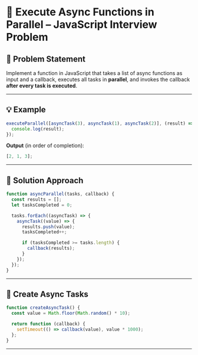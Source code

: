 # 🚀 Execute Async Functions in Parallel – JavaScript Interview Problem

## 🧠 Problem Statement

Implement a function in JavaScript that takes a list of async functions as input and a callback, executes all tasks in **parallel**, and invokes the callback **after every task is executed**.

---

## 💡 Example

```js
executeParallel([asyncTask(3), asyncTask(1), asyncTask(2)], (result) => {
  console.log(result);
});
```

**Output** (in order of completion):

```js
[2, 1, 3];
```

---

## 🧩 Solution Approach

```js
function asyncParallel(tasks, callback) {
  const results = [];
  let tasksCompleted = 0;

  tasks.forEach((asyncTask) => {
    asyncTask((value) => {
      results.push(value);
      tasksCompleted++;

      if (tasksCompleted >= tasks.length) {
        callback(results);
      }
    });
  });
}
```

---

## 🔨 Create Async Tasks

```js
function createAsyncTask() {
  const value = Math.floor(Math.random() * 10);

  return function (callback) {
    setTimeout(() => callback(value), value * 1000);
  };
}
```

---
